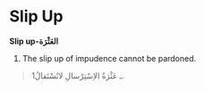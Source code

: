 Slip Up
=======

**Slip up-العَثْرَة**

1. The slip up of impudence cannot be pardoned.

> 1ـ عَثْرَةُ الاِسْتِرْسالِ لاتُسْتَقالُ.



